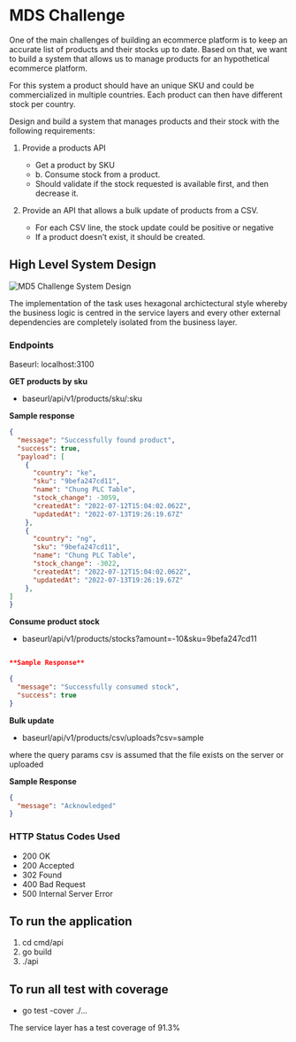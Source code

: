 
# MDS Challenge
One of the main challenges of building an ecommerce platform is to keep an accurate
list of products and their stocks up to date.
Based on that, we want to build a system that allows us to manage products for an
hypothetical ecommerce platform.

For this system a product should have an unique SKU and could be commercialized in
multiple countries. Each product can then have different stock per country.

Design and build a system that manages products and their stock with the following
requirements:

1. Provide a products API
    - Get a product by SKU
    - b. Consume stock from a product.
    - Should validate if the stock requested is available first, and then decrease it.

2. Provide an API that allows a bulk update of products from a CSV.
    - For each CSV line, the stock update could be positive or negative
    - If a product doesn’t exist, it should be created.

## High Level System Design
![MD5 Challenge System Design](https://res.cloudinary.com/layitheinfotechguru/image/upload/v1657747076/MDS_system_design_xmsq4u.jpg "System Design Image")

The implementation of the task uses hexagonal archictectural style whereby the business logic is centred in the service layers and every other external dependencies are completely isolated from the business layer.

### Endpoints
Baseurl: localhost:3100

**GET products by sku**
- baseurl/api/v1/products/sku/:sku

**Sample response**

```json
{
  "message": "Successfully found product",
  "success": true,
  "payload": [
    {
      "country": "ke",
      "sku": "9befa247cd11",
      "name": "Chung PLC Table",
      "stock_change": -3059,
      "createdAt": "2022-07-12T15:04:02.062Z",
      "updatedAt": "2022-07-13T19:26:19.67Z"
    },
    {
      "country": "ng",
      "sku": "9befa247cd11",
      "name": "Chung PLC Table",
      "stock_change": -3022,
      "createdAt": "2022-07-12T15:04:02.062Z",
      "updatedAt": "2022-07-13T19:26:19.67Z"
    },
]
}
```
**Consume product stock**
- baseurl/api/v1/products/stocks?amount=-10&sku=9befa247cd11
```json

**Sample Response**

{
  "message": "Successfully consumed stock",
  "success": true
}
```
**Bulk update**
- baseurl/api/v1/products/csv/uploads?csv=sample

where the query params csv is assumed that the file exists on the server or uploaded

**Sample Response**

```json
{
  "message": "Acknowledged"
}
```
### HTTP Status Codes Used
- 200 OK
- 200 Accepted
- 302 Found
- 400 Bad Request
- 500 Internal Server Error

## To run the application 
1. cd cmd/api
2. go build
3. ./api 

## To run all test with coverage 
- go test -cover ./...

The service layer has a test coverage of 91.3%




